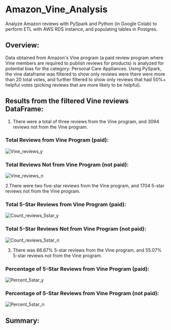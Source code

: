 # Amazon_Vine_Analysis
Analyze Amazon reviews with PySpark and Python (in Google Colab) to perform ETL with AWS RDS instance, and populating tables in Postgres.

## Overview:
Data obtained from Amazon's Vine program (a paid review program where Vine members are required to publish reviews for products) is analyzed for potential bias for the category: Personal Care Appliances. Using PySpark, the vine dataframe was filtered to show only reviews were there were more than 20 total votes, and further filtered to show only reviews that had 50%+ helpful votes (picking reviews that are more likely to be helpful).

## Results from the filtered Vine reviews DataFrame:
1. There were a total of three reviews from the Vine program, and 3094 reviews not from the Vine program.
### Total Reviews from Vine Program (paid):
![Vine_reviews_y](https://user-images.githubusercontent.com/74624855/137601868-d2bf4a50-afbe-4ab5-88f4-cd3bde4e1ce6.png)
### Total Reviews Not from Vine Program (not paid):
![Vine_reviews_n](https://user-images.githubusercontent.com/74624855/137601870-7a45cd3e-ccab-436a-8e81-446515575152.png)

2.There were two five-star reviews from the Vine program, and 1704 5-star reviews not from the Vine program.
### Total 5-Star Reviews from Vine Program (paid):
![Count_reviews_5star_y](https://user-images.githubusercontent.com/74624855/137601900-57131f78-7bdc-4df6-8ed2-25fdfdc35a82.png)
### Total 5-Star Reviews Not from Vine Program (not paid):
![Count_reviews_5star_n](https://user-images.githubusercontent.com/74624855/137601903-7aa2d7f0-db3d-4806-9cfc-2ff06cf8a98f.png)

3. There was 66.67% 5-star reviews from the Vine program, and 55.07% 5-star reviews not from the Vine program.
### Percentage of 5-Star Reviews from Vine Program (paid):
![Percent_5star_y](https://user-images.githubusercontent.com/74624855/137601951-59c0ce0c-b846-43b2-8603-c55294ae42a6.png)
### Percentage of 5-Star Reviews from Vine Program (not paid):
![Percent_5star_n](https://user-images.githubusercontent.com/74624855/137601952-e0cd5971-c673-4844-9149-27cd077e1498.png)


## Summary:





